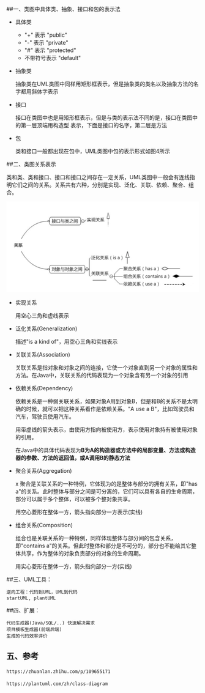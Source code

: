 ##一、类图中具体类、抽象、接口和包的表示法

- 具体类

  - "+" 表示 "public"
  - "-"  表示 "private"
  - "#" 表示 "protected"
  - 不带符号表示 "default"

- 抽象类

  抽象类在UML类图中同样用矩形框表示，但是抽象类的类名以及抽象方法的名字都用斜体字表示 

- 接口

  接口在类图中也是用矩形框表示，但是与类的表示法不同的是，接口在类图中的第一层顶端用构造型 <interface>表示，下面是接口的名字，第二层是方法 

- 包

  类和接口一般都出现在包中，UML类图中包的表示形式如图4所示 



##二、类图关系表示

类和类、类和接口、接口和接口之间存在一定关系，UML类图中一般会有连线指明它们之间的关系。关系共有六种，分别是实现、泛化、关联、依赖、聚合、组合。

![1655101233038](assets\1655101233038.png)

- 实现关系

  用空心三角和虚线表示

- 泛化关系(Generalization)

  描述"is a kind of"，用空心三角和实线表示

- 关联关系(Association)

  关联关系是指对象和对象之间的连接，它使一个对象直到另一个对象的属性和方法。在Java中，关联关系的代码表现为一个对象含有另一个对象的引用

- 依赖关系(Dependency)

  依赖关系是一种弱关联关系，如果对象A用到对象B，但是和B的关系不是太明确的时候，就可以把这种关系看作是依赖关系。"A use a B"，比如驾驶员和汽车，驾驶员使用汽车。

  用带虚线的箭头表示，由使用方指向被使用方，表示使用对象持有被使用对象的引用。

  在Java中的具体代码表现为**B为A的构造器或方法中的局部变量、方法或构造器的参数、方法的返回值，或A调用B的静态方法**

- 聚合关系(Aggregation)

  x	聚合是关联关系的一种特例，它体现为的是整体与部分的拥有关系，即"has a"的关系。此时整体与部分之间是可分离的，它们可以具有各自的生命周期，部分可以属于多个整体，可以被多个整对象共享。

  用空心菱形在整体一方，箭头指向部分一方表示(实线)

- 组合关系(Composition)

  组合也是关联关系的一种特例，同样体现整体与部分间的包含关系，即"contains a"的关系。但此时整体和部分是不可分的，部分也不能给其它整体共享，作为整体的对象负责部分的对象的生命周期。

  用实心菱形在整体一方，箭头指向部分一方(实线)

  

##三、UML工具：

```
逆向工程：代码到UML，UML到代码
startUML, plantUML
```



##四、扩展：

```
代码生成器(Java/SQL/..) 快速解决需求	
项目模板生成器(前端后端)
生成的代码效率评价
```

## 五、参考

```
https://zhuanlan.zhihu.com/p/109655171

https://plantuml.com/zh/class-diagram
```

